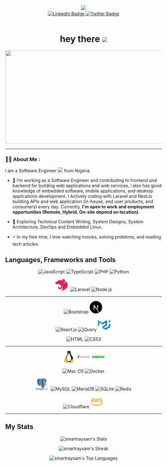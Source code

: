 <div id="header" align="center">
  <img src="https://media.giphy.com/media/M9gbBd9nbDrOTu1Mqx/giphy.gif" width="100"/>
  <div id="badges">
    <a href="https://www.linkedin.com/in/toba-adeseluka/">
      <img src="https://img.shields.io/badge/LinkedIn-blue?style=for-the-badge&logo=linkedin&logoColor=white" alt="LinkedIn Badge"/>
    </a>
    <a href="https://twitter.com/smartraysam">
      <img src="https://img.shields.io/badge/Twitter-blue?style=for-the-badge&logo=twitter&logoColor=white" alt="Twitter Badge"/>
    </a>
  </div>
  <img src="https://komarev.com/ghpvc/?username=smartraysam&style=flat-square&color=blue" alt=""/>
  <h1>
    hey there
    <img src="https://media.giphy.com/media/hvRJCLFzcasrR4ia7z/giphy.gif" width="30px"/>
  </h1>
</div>
<div align="center">
  <img src="https://media.giphy.com/media/dWesBcTLavkZuG35MI/giphy.gif" width="600" height="300"/>
</div>

---

### :woman_technologist: About Me :

I am a Software Engineer <img src="https://media.giphy.com/media/WUlplcMpOCEmTGBtBW/giphy.gif" width="30"> from Nigeria.

- :telescope: I’m working as a Software Engineer and contributing to frontend and backend for building web applications and web services, i also has good knowledge of embedded software, mobile applications, and  desktop applications development.
I Actively coding with Laravel and NestJs building APIs and web application (in-house, end user products, and consumers) every day.
Currently, **I'm open to work and employment opportunities (Remote, Hybrid, On-site depend on location)**.

- :seedling: Exploring Technical Content Writing, System Designs, System Architecture, DevOps and Embedded Linux.

- :zap: In my free time, I love watching movies, solving problems, and reading tech articles.

## Languages, Frameworks and Tools

<div align="center">

  ![JavaScript](https://img.shields.io/badge/JavaScript-F7DF1E?style=flat-square&logo=javascript&logoColor=black)
  ![TypeScript](https://img.shields.io/badge/TypeScript-007ACC?style=flat-square&logo=typescript&logoColor=white)
  ![PHP](https://img.shields.io/badge/PHP-777BB4?style=flat-square&logo=php&logoColor=white)
  ![Python](https://img.shields.io/badge/Python-3776AB?style=flat-square&logo=python&logoColor=white)

  <img src="https://github.com/devicons/devicon/blob/master/icons/nestjs/nestjs-plain.svg" title="Nestjs" alt="Nestjs" width="40" height="40"/>&nbsp;
  ![Laravel](https://img.shields.io/badge/Laravel-FF2D20?style=flat-square&logo=laravel&logoColor=white)
  ![Node.js](https://img.shields.io/badge/Node.js-43853D?style=flat-square&logo=node.js&logoColor=white)

</div>

---

<div align="center">
  
  ![Bootstrap](https://img.shields.io/badge/Bootstrap-563D7C?style=flat-square&logo=bootstrap&logoColor=white)
  <img src="https://github.com/devicons/devicon/blob/master/icons/nextjs/nextjs-original.svg" title="Nextjs" alt="Nextjs" width="40" height="40"/>&nbsp;

  ![React.js](https://img.shields.io/badge/React.js-0081CB?style=flat-square&logo=react&logoColor=61DAFB)
  ![jQuery](https://img.shields.io/badge/jQuery-0769AD?style=flat-square&logo=jquery&logoColor=white)
  <img src="https://github.com/devicons/devicon/blob/master/icons/materialui/materialui-original.svg" title="Material UI" alt="Material UI" width="40" height="40"/>&nbsp;
  
  ![HTML](https://img.shields.io/badge/HTML5-E34F26?style=flat-square&logo=html5&logoColor=white)
  ![CSS3](https://img.shields.io/badge/CSS3-1572B6?style=flat-square&logo=css3&logoColor=white)

  
</div>

---

<div align="center">
  <img src="https://github.com/devicons/devicon/blob/master/icons/linux/linux-original.svg" title="linux"  alt="linux" width="40" height="40"/>&nbsp;
  <img src="https://github.com/devicons/devicon/blob/master/icons/apache/apache-original-wordmark.svg" title="Apache"  alt="Apache" width="40" height="40"/>&nbsp;
  <img src="https://github.com/devicons/devicon/blob/master/icons/nginx/nginx-original.svg" title="Nginx"  alt="Nginx" width="40" height="40"/>

  ![Mac OS](https://img.shields.io/badge/macOS-000000?style=flat-square&logo=apple&logoColor=white)
  ![Docker](https://img.shields.io/badge/Docker-0CC1F3?style=flat-square&logo=docker&logoColor=white)

  <img src="https://github.com/devicons/devicon/blob/master/icons/postgresql/postgresql-original-wordmark.svg" title="Postgresql"  alt="Postgresql" width="40" height="40"/>&nbsp;
  ![MySQL](https://img.shields.io/badge/MySQL-005C84?style=flat-square&logo=mysql&logoColor=white)
  ![MariaDB](https://img.shields.io/badge/MariaDB-003545?style=flat-square&logo=mariadb&logoColor=white)
  ![SQLite](https://img.shields.io/badge/SQLite-07405E?style=flat-square&logo=sqlite&logoColor=white)
  ![Redis](https://img.shields.io/badge/redis-%23DD0031.svg?&style=flat-square&logo=redis&logoColor=white)

  ![Cloudflare](https://img.shields.io/badge/Cloudflare-F38020?style=flat-square&logo=Cloudflare&logoColor=white)
  <img src="https://github.com/devicons/devicon/blob/master/icons/amazonwebservices/amazonwebservices-plain-wordmark.svg" title="AWS" alt="AWS" width="40" height="40"/>&nbsp;


</div>

---

## My Stats

<div align="center">

![smartraysam's Stats](https://github-readme-stats.vercel.app/api?username=smartraysam&theme=darcula&show_icons=true&hide_border=true&count_private=true)

![smartraysam's Streak](https://github-readme-streak-stats.herokuapp.com/?user=smartraysam&theme=darcula&hide_border=true)

![smartraysam's Top Languages](https://github-readme-stats.vercel.app/api/top-langs/?username=smartraysam&theme=darcula&show_icons=true&hide_border=true&layout=compact)

</div>
